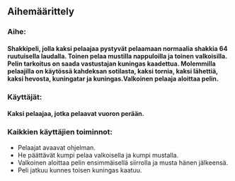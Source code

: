 ## Aihemäärittely

### Aihe:
#### Shakkipeli, jolla kaksi pelaajaa pystyvät pelaamaan normaalia shakkia 64 ruutuisella laudalla. Toinen pelaa mustilla nappuloilla ja toinen valkoisilla. Pelin tarkoitus on saada vastustajan kuningas kaadettua. Molemmilla pelaajilla on käytössä kahdeksan sotilasta, kaksi tornia, kaksi lähettiä, kaksi hevosta, kuningatar ja kuningas.Valkoinen pelaaja aloittaa pelin. 

### Käyttäjät: 
#### Kaksi pelaajaa, jotka pelaavat vuoron perään.

### Kaikkien käyttäjien toiminnot: 
- Pelaajat avaavat ohjelman.
- He päättävät kumpi pelaa valkoisella ja kumpi mustalla.
- Valkoinen aloittaa pelin ensimmäisellä siirrolla ja musta hänen jälkeensä.
- Peli jatkuu kunnes toisen kuningas kaatuu.







